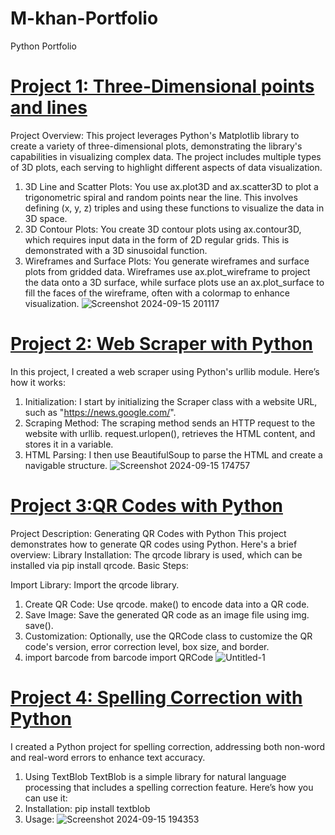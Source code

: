 # M-khan-Portfolio
Python Portfolio

# [Project 1: Three-Dimensional points and lines](https://github.com/muhammadkhan2200/Three-Dimensional-Plotting-in-Python/tree/main)

Project Overview:
This project leverages Python's Matplotlib library to create a variety of three-dimensional plots, demonstrating the library's capabilities in visualizing complex data. The project includes multiple types of 3D plots, each serving to highlight different aspects of data visualization.
1. 3D Line and Scatter Plots: You use ax.plot3D and ax.scatter3D to plot a trigonometric spiral and random points near the line. This involves defining (x, y, z) triples and using these functions to visualize the data in 3D space.
2. 3D Contour Plots: You create 3D contour plots using ax.contour3D, which requires input data in the form of 2D regular grids. This is demonstrated with a 3D sinusoidal function.
3. Wireframes and Surface Plots: You generate wireframes and surface plots from gridded data. Wireframes use ax.plot_wireframe to project the data onto a 3D surface, while surface plots use an ax.plot_surface to fill the faces of the wireframe, often with a colormap to enhance visualization.
   ![Screenshot 2024-09-15 201117](https://github.com/user-attachments/assets/72caf747-a823-4a1d-bca2-2480816ee980)

   

# [Project 2: Web Scraper with Python](https://github.com/muhammadkhan2200/Web-Scraper-with-Python/blob/main/README.md#web-scraper-with-python)
In this project, I created a web scraper using Python's urllib module. Here’s how it works:
1. Initialization: I start by initializing the Scraper class with a website URL, such as "https://news.google.com/".
2. Scraping Method: The scraping method sends an HTTP request to the website with urllib. request.urlopen(), retrieves the HTML content, and stores it in a variable.
3. HTML Parsing: I then use BeautifulSoup to parse the HTML and create a navigable structure.
 ![Screenshot 2024-09-15 174757](https://github.com/user-attachments/assets/73da4236-756c-489b-ab20-3a61bb3fade1)

# [Project 3:QR Codes with Python](https://github.com/muhammadkhan2200/QR-Codes-with-Python/tree/main)
Project Description: Generating QR Codes with Python This project demonstrates how to generate QR codes using Python. Here's a brief overview: Library Installation: The qrcode library is used, which can be installed via pip install qrcode. Basic Steps:

Import Library: Import the qrcode library.
1. Create QR Code: Use qrcode. make() to encode data into a QR code.
2. Save Image: Save the generated QR code as an image file using img. save().
3. Customization: Optionally, use the QRCode class to customize the QR code's version, error correction level, box size, and border.
4. import barcode from barcode import QRCode
![Untitled-1](https://github.com/user-attachments/assets/0ad79c41-1bd1-48e4-b10c-00689e829a9e)

# [Project 4: Spelling Correction with Python](https://github.com/muhammadkhan2200/Spelling-Correction-with-Python/tree/main)

I created a Python project for spelling correction, addressing both non-word and real-word errors to enhance text accuracy.
1. Using TextBlob
TextBlob is a simple library for natural language processing that includes a spelling correction feature. Here’s how you can use it:
2. Installation: pip install textblob
3. Usage:
![Screenshot 2024-09-15 194353](https://github.com/user-attachments/assets/b0adced4-175a-42cf-8783-f05f9f5e6105)

   

